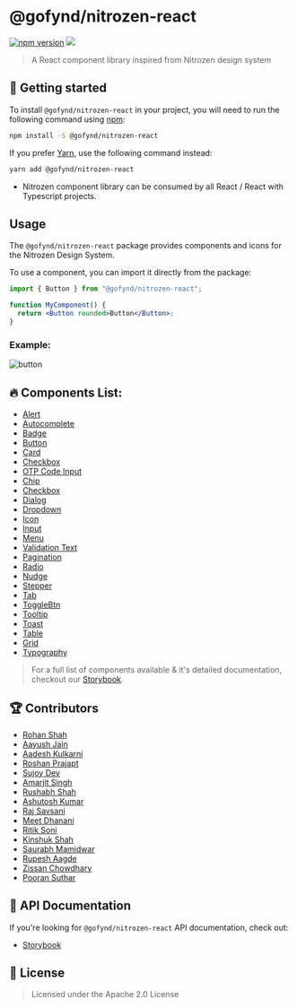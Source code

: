 # @gofynd/nitrozen-react

[![npm version](https://badge.fury.io/js/@gofynd%2Fnitrozen-react.svg)](https://www.npmjs.com/package/@gofynd/nitrozen-react)
[![](https://img.shields.io/badge/Storybook-documentation-brightgreen)](https://gofynd.io/nitrozen-react)

> A React component library inspired from Nitrozen design system

## 🤔 Getting started

To install `@gofynd/nitrozen-react` in your project, you will need to run the following
command using [npm](https://www.npmjs.com/):

```bash
npm install -S @gofynd/nitrozen-react
```

If you prefer [Yarn](https://yarnpkg.com/en/), use the following command
instead:

```bash
yarn add @gofynd/nitrozen-react
```

- Nitrozen component library can be consumed by all React / React with Typescript projects.

## Usage

The `@gofynd/nitrozen-react` package provides components and icons for the Nitrozen Design
System.

To use a component, you can import it directly from the package:

```jsx
import { Button } from "@gofynd/nitrozen-react";

function MyComponent() {
  return <Button rounded>Button</Button>;
}
```

### Example:

![button](https://github.com/gofynd/nitrozen-react/blob/main/src/assets/sb-buttons.png)

## 🔥 Components List:

- [Alert](https://gofynd.io/nitrozen-react/?path=/docs/components-alert--button-less-alert)
- [Autocomplete](https://gofynd.io/nitrozen-react/?path=/docs/components-autocomplete--autocomplete-input)
- [Badge](https://gofynd.io/nitrozen-react/?path=/docs/components-badge--badge-demo)
- [Button](https://gofynd.io/nitrozen-react/?path=/docs/components-button--default)
- [Card](https://gofynd.io/nitrozen-react/?path=/docs/components-card--card-demo)
- [Checkbox](https://gofynd.io/nitrozen-react/?path=/docs/components-input-checkbox--single-checkbox)
- [OTP Code Input](https://gofynd.io/nitrozen-react/?path=/docs/components-code--code-playground)
- [Chip](https://gofynd.io/nitrozen-react/?path=/docs/components-chip--primary-chip)
- [Checkbox](https://gofynd.io/nitrozen-react/?path=/docs/components-input-checkbox--single-checkbox)
- [Dialog](https://gofynd.io/nitrozen-react/?path=/docs/components-dialog--dialog)
- [Dropdown](https://gofynd.io/nitrozen-react/?path=/docs/components-input-dropdown--single-select)
- [Icon](https://gofynd.io/nitrozen-react/?path=/docs/assets-icons--svg-example)
- [Input](https://gofynd.io/nitrozen-react/?path=/docs/components-input-textfields--textfield)
- [Menu](https://gofynd.io/nitrozen-react/?path=/docs/components-menu--primary-menu)
- [Validation Text](https://gofynd.io/nitrozen-react/?path=/docs/components-validation--validation-message)
- [Pagination](https://gofynd.io/nitrozen-react/?path=/docs/components-pagination--basic-pagination)
- [Radio](https://gofynd.io/nitrozen-react/?path=/docs/components-input-radiobutton--radio-playground)
- [Nudge](https://gofynd.io/nitrozen-react/?path=/docs/components-nudge--show-nudge)
- [Stepper](https://gofynd.io/nitrozen-react/?path=/docs/components-stepper--horizontal-stepper)
- [Tab](https://gofynd.io/nitrozen-react/?path=/docs/components-tab--object-tab-items)
- [ToggleBtn](https://gofynd.io/nitrozen-react/?path=/docs/components-button-togglebutton--toggle-btn)
- [Tooltip](https://gofynd.io/nitrozen-react/?path=/docs/components-tooltip--tooltip-success)
- [Toast](https://gofynd.io/nitrozen-react/?path=/docs/components-toast--show-toast)
- [Table](https://gofynd.io/nitrozen-react/?path=/docs/components-table--template)
- [Grid](https://gofynd.io/nitrozen-react/?path=/docs/components-grid--custom-grid)
- [Typography](https://gofynd.io/nitrozen-react/?path=/docs/tokens-typography--typography)

> For a full list of components available & it's detailed documentation, checkout our
> [Storybook](https://gofynd.io/nitrozen-react/?path=/story/introduction-welcome--welcome).

## 🏆 Contributors

- [Rohan Shah](https://github.com/ShahRohan27)
- [Aayush Jain](https://github.com/vishu3011)
- [Aadesh Kulkarni](https://github.com/aadeshkulkarni-fynd)
- [Roshan Prajapt](https://github.com/roshanprajapat-gofynd)
- [Sujoy Dev](https://github.com/sujoydev99)
- [Amarjit Singh](https://github.com/Amarjit-Singh-22)
- [Rushabh Shah](https://github.com/rushabhshah1993)
- [Ashutosh Kumar](https://github.com/mrashutoshkrsingh)
- [Raj Savsani](https://github.com/raj-savsani)
- [Meet Dhanani](https://github.com/meetdhananifynd)
- [Ritik Soni](https://github.com/ritik07)
- [Kinshuk Shah](https://github.com/kinkshuk25)
- [Saurabh Mamidwar](https://github.com/Saurabhm-fynd)
- [Rupesh Aagde](https://github.com/RupeshAagde)
- [Zissan Chowdhary](https://github.com/Zissan)
- [Pooran Suthar](https://github.com/Pooran8898)

## 📖 API Documentation

If you're looking for `@gofynd/nitrozen-react` API documentation, check out:

- [Storybook](https://gofynd.io/nitrozen-react/?path=/story/introduction-welcome--welcome)

## 📝 License

> Licensed under the Apache 2.0 License
